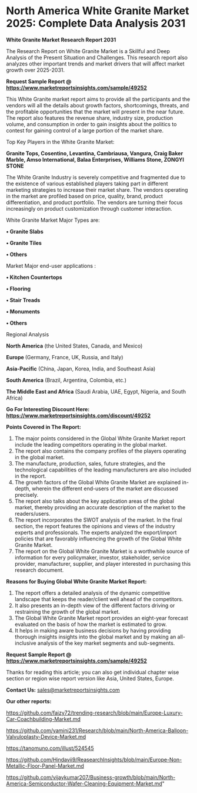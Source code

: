 # North America White Granite Market 2025: Complete Data Analysis 2031

<strong>White Granite Market Research Report 2031</strong>

The Research Report on White Granite Market is a Skillful and Deep Analysis of the Present Situation and Challenges. This research report also analyzes other important trends and market drivers that will affect market growth over 2025-2031.

<strong>Request Sample Report @ <a href=https://www.marketreportsinsights.com/sample/49252>https://www.marketreportsinsights.com/sample/49252</a></strong>

This White Granite market report aims to provide all the participants and the vendors will all the details about growth factors, shortcomings, threats, and the profitable opportunities that the market will present in the near future. The report also features the revenue share, industry size, production volume, and consumption in order to gain insights about the politics to contest for gaining control of a large portion of the market share.

Top Key Players in the White Granite Market:

<strong>Granite Tops, Cosentino, Levantina, Cambriausa, Vangura, Craig Baker Marble, Amso International, Balaa Enterprises, Williams Stone, ZONGYI STONE</strong>

The White Granite Industry is severely competitive and fragmented due to the existence of various established players taking part in different marketing strategies to increase their market share. The vendors operating in the market are profiled based on price, quality, brand, product differentiation, and product portfolio. The vendors are turning their focus increasingly on product customization through customer interaction.

White Granite Market Major Types are:

<strong>•  Granite Slabs

•  Granite Tiles

•  Others</strong>

Market Major end-user applications :

<strong>•  Kitchen Countertops

•  Flooring

•  Stair Treads

•  Monuments

•  Others</strong>

Regional Analysis

</u><strong><b>North America</b></strong> (the United States, Canada, and Mexico)

<strong><b>Europe </b></strong>(Germany, France, UK, Russia, and Italy)

<strong><b>Asia-Pacific</b></strong> (China, Japan, Korea, India, and Southeast Asia)

<strong><b>South America</b></strong> (Brazil, Argentina, Colombia, etc.)

<strong><b>The Middle East and Africa</b></strong> (Saudi Arabia, UAE, Egypt, Nigeria, and South Africa)

<strong>Go For Interesting Discount Here: <a href=https://www.marketreportsinsights.com/discount/49252>https://www.marketreportsinsights.com/discount/49252</a></strong>

<strong>Points Covered in The Report:</strong>
<ol>
  <li>The major points considered in the Global White Granite Market report include the leading competitors operating in the global market.</li>
  <li>The report also contains the company profiles of the players operating in the global market.</li>
  <li>The manufacture, production, sales, future strategies, and the technological capabilities of the leading manufacturers are also included in the report.</li>
  <li>The growth factors of the Global White Granite Market are explained in-depth, wherein the different end-users of the market are discussed precisely.</li>
  <li>The report also talks about the key application areas of the global market, thereby providing an accurate description of the market to the readers/users.</li>
  <li>The report incorporates the SWOT analysis of the market. In the final section, the report features the opinions and views of the industry experts and professionals. The experts analyzed the export/import policies that are favorably influencing the growth of the Global White Granite Market.</li>
  <li>The report on the Global White Granite Market is a worthwhile source of information for every policymaker, investor, stakeholder, service provider, manufacturer, supplier, and player interested in purchasing this research document.</li>
</ol>
<strong>Reasons for Buying Global White Granite Market Report:</strong>

<ol>
  <li>The report offers a detailed analysis of the dynamic competitive landscape that keeps the reader/client well ahead of the competitors.</li>
  <li>It also presents an in-depth view of the different factors driving or restraining the growth of the global market.</li>
  <li>The Global White Granite Market report provides an eight-year forecast evaluated on the basis of how the market is estimated to grow.</li>
  <li>It helps in making aware business decisions by having providing thorough insights insights into the global market and by making an all-inclusive analysis of the key market segments and sub-segments.</li>
</ol>
<strong>Request Sample Report @ <a href=https://www.marketreportsinsights.com/sample/49252>https://www.marketreportsinsights.com/sample/49252</a></strong>


Thanks for reading this article; you can also get individual chapter wise section or region wise report version like Asia, United States, Europe.

<strong>Contact Us:</strong>
sales@marketreportsinsights.com

<strong>Our other reports:</strong>

<a href=https://github.com/faizy72/trending-research/blob/main/Europe-Luxury-Car-Coachbuilding-Market.md>https://github.com/faizy72/trending-research/blob/main/Europe-Luxury-Car-Coachbuilding-Market.md</a>

<a href=https://github.com/yamini231/Research/blob/main/North-America-Balloon-Valvuloplasty-Device-Market.md>https://github.com/yamini231/Research/blob/main/North-America-Balloon-Valvuloplasty-Device-Market.md</a>

<a href=https://tanomuno.com/illust/524545>https://tanomuno.com/illust/524545</a>

<a href=https://github.com/Hindavii9/ReasearchInsights/blob/main/Europe-Non-Metallic-Floor-Panel-Market.md>https://github.com/Hindavii9/ReasearchInsights/blob/main/Europe-Non-Metallic-Floor-Panel-Market.md</a>

<a href=https://github.com/vijaykumar207/Business-growth/blob/main/North-America-Semiconductor-Wafer-Cleaning-Equipment-Market.md>https://github.com/vijaykumar207/Business-growth/blob/main/North-America-Semiconductor-Wafer-Cleaning-Equipment-Market.md</a>"
